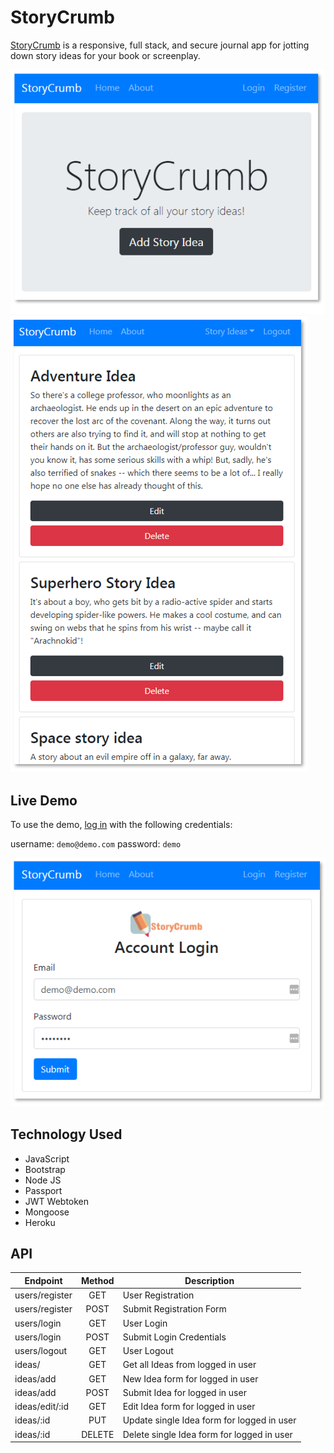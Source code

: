 # StoryCrumb

[StoryCrumb](https://polar-inlet-60727.herokuapp.com/) is a responsive, full stack, and secure journal app for jotting down story ideas for your book or screenplay.

![alt text](img/story-crumb-main.PNG 'main screen') ![alt text](img/story-crumb-stories.PNG 'main screen')

## Live Demo

To use the demo, [log in](https://polar-inlet-60727.herokuapp.com/users/login) with the following credentials:

username: `demo@demo.com`
password: `demo`

![alt text](img/story-crumb-login.PNG 'log in screen')

## Technology Used

- JavaScript
- Bootstrap
- Node JS
- Passport
- JWT Webtoken
- Mongoose
- Heroku

## API

| Endpoint       | Method | Description                                |
| -------------- | :----: | ------------------------------------------ |
| users/register |  GET   | User Registration                          |
| users/register |  POST  | Submit Registration Form                   |
| users/login    |  GET   | User Login                                 |
| users/login    |  POST  | Submit Login Credentials                   |
| users/logout   |  GET   | User Logout                                |
| ideas/         |  GET   | Get all Ideas from logged in user          |
| ideas/add      |  GET   | New Idea form for logged in user           |
| ideas/add      |  POST  | Submit Idea for logged in user             |
| ideas/edit/:id |  GET   | Edit Idea form for logged in user          |
| ideas/:id      |  PUT   | Update single Idea form for logged in user |
| ideas/:id      | DELETE | Delete single Idea form for logged in user |
